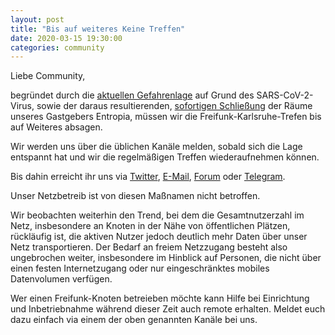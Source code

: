 ```yaml
---
layout: post
title: "Bis auf weiteres Keine Treffen"
date: 2020-03-15 19:30:00
categories: community
---
```


Liebe Community,

begründet durch die [aktuellen Gefahrenlage](https://corona.karlsruhe.de/aktuell/allgemeinverfuegung-der-stadt-karlsruhe) auf Grund des SARS-CoV-2-Virus, sowie der daraus resultierenden, [sofortigen Schließung](https://entropia.de/Hauptseite) der Räume unseres Gastgebers Entropia, müssen wir die Freifunk-Karlsruhe-Trefen bis auf Weiteres absagen.

<!--*-->

Wir werden uns über die üblichen Kanäle melden, sobald sich die Lage entspannt hat und wir die regelmäßigen Treffen wiederaufnehmen können.

Bis dahin erreicht ihr uns via [Twitter](https://twitter.com/FFKarlsruhe), [E-Mail](mailto://info@karlsruhe.freifunk.net), [Forum](https://forum.ortenau.freifunk.net/) oder [Telegram](https://t.me/ffka_bot).

Unser Netzbetreib ist von diesen Maßnamen nicht betroffen.

Wir beobachten weiterhin den Trend, bei dem die Gesamtnutzerzahl im Netz, insbesondere an Knoten in der Nähe von öffentlichen Plätzen, rückläufig ist, die aktiven Nutzer jedoch deutlich mehr Daten über unser Netz transportieren.
Der Bedarf an freiem Netzzugang besteht also ungebrochen weiter, insbesondere im Hinblick auf Personen, die nicht über einen festen Internetzugang oder nur eingeschränktes mobiles Datenvolumen verfügen.

Wer einen Freifunk-Knoten betreieben möchte kann Hilfe bei Einrichtung und Inbetriebnahme während dieser Zeit auch remote erhalten. Meldet euch dazu einfach via einem der oben genannten Kanäle bei uns.

